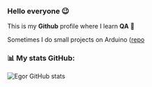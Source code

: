 ### Hello everyone 😉
This is my **Github** profile where I learn **QA** 🔋

Sometimes I do small projects on Arduino ([repo](https://github.com/EgorIvin/arduino)

###  📊 My stats GitHub:
![Egor GitHub stats](https://github-readme-stats.vercel.app/api?username=EgorIvin&theme=graywhite)
